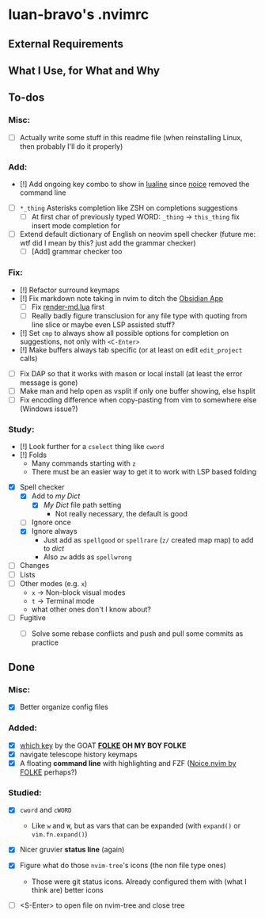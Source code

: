 # luan-bravo's .nvimrc

## External Requirements

## What I Use, for What and Why

## To-dos
### Misc:
- [ ] Actually write some stuff in this readme file (when reinstalling Linux, then probably I'll do it properly)

### Add:
- [!] Add ongoing key combo to show in [lualine]() since [noice]() removed the command line
- [ ] `*_thing` Asterisks completion like ZSH on completions suggestions
    - [ ] At first char of previously typed WORD: `_thing` -> `this_thing` fix insert mode completion for 
- [ ] Extend default dictionary of English on neovim spell checker (future me: wtf did I mean by this? just add the grammar checker)
    - [ ] [Add] grammar checker too

### Fix:
- [!] Refactor surround keymaps
- [!] Fix markdown note taking in nvim to ditch the [Obsidian App]()
    - [ ] Fix [render-md.lua](./lua/theprimeagen/unused/render-md.lua) first
    - [ ] Really badly figure transclusion for any file type with quoting from line slice or maybe even LSP assisted stuff?
- [!] Set `cmp` to always show all possible options for completion on suggestions, not only with `<C-Enter>`
- [!] Make buffers always tab specific (or at least on edit `edit_project` calls)
- [ ] Fix DAP so that it works with mason or local install (at least the error message is gone)
- [ ] Make man and help open as vsplit if only one buffer showing, else hsplit 
- [ ] Fix encoding difference when copy-pasting from vim to somewhere else (Windows issue?)

### Study:
- [!] Look further for a `cselect` thing like `cword`
- [!] Folds
    - Many commands starting with `z`
    - There must be an easier way to get it to work with LSP based folding
- [x] Spell checker
    - [x] Add to *my Dict*
        - [x] *My Dict* file path setting
            - Not really necessary, the default is good
    - [ ] Ignore once
    - [x] Ignore always
        - Just add as `spellgood` or `spellrare` (`z/` created map map) to add to *dict*
        - Also `zw` adds as `spellwrong`
- [ ] Changes
- [ ] Lists
- [ ] Other modes (e.g. `x`)
    - `x` -> Non-block visual modes
    - `t` -> Terminal mode
    - what other ones don't I know about?
- [ ] Fugitive
    - [ ] Solve some rebase conflicts and push and pull some commits as practice


## Done
### Misc:
- [x] Better organize config files

### Added:
- [x] [which key](https://github.com/folke/which-key.nvim) by the GOAT **[FOLKE](https://github.com/folke) OH MY BOY FOLKE**
- [x] navigate telescope history keymaps
- [x] A floating **command line** with highlighting and FZF ([Noice.nvim by FOLKE](https://github.com/folke/noice.nvim) perhaps?)

### Studied:
- [x] `cword` and `cWORD`
    - Like `w`  and `W`, but as vars that can be expanded (with `expand()` or `vim.fn.expand()`)
- [x] Nicer gruvier **status line** (again)
- [x] Figure what do those `nvim-tree`'s icons (the non file type ones)
    - Those were git status icons. Already configured them with (what I think are) better icons


- [ ] \<S-Enter> to open file on nvim-tree and close tree
